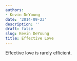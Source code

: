 ```yaml
---
authors:
- Kevin DeYoung
date: '2014-09-23'
description: ''
draft: false
slug: Kevin DeYoung
title: Effective Love
---
```

Effective love is rarely efficient.



